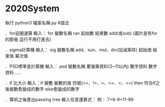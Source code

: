 # 2020System
執行 python3 檔案名稱.py
#語法

．for迴圈運算 輸入： for 變數名稱 ran 起始數 結束數 add(或sub)
(圖片是有for的那張 這行不用打進去)


．sigma計算機 輸入： sig 變數名稱 add、sun、mul、div(加減乘除) 起始值 結束值 冪次值



．PSD標準差計算機 輸入： psd 變數名稱 要幾筆資料(2~11以內) 數字資料 數字資料 .....



．if 比大小 輸入：if 變數 變數的值 符號(==、!=、>、>=、<、<=) then 符合if之後變數愈變成的數字 else愈變成的數字   



．算術之後產出passing tree 輸入任意運算式： 例： 7+8-9+11-99



